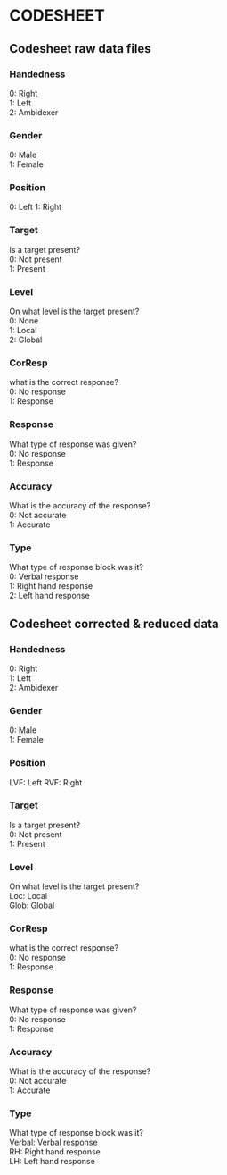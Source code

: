 # CODESHEET
## Codesheet raw data files
### Handedness
0: Right  
1: Left  
2: Ambidexer  

### Gender
0: Male  
1: Female  


### Position
0: Left
1: Right

### Target
Is a target present?  
0: Not present  
1: Present  

### Level
On what level is the target present?  
0: None  
1: Local  
2: Global  

### CorResp
what is the correct response?  
0: No response  
1: Response  

### Response
What type of response was given?  
0: No response  
1: Response  

### Accuracy
What is the accuracy of the response?  
0: Not accurate  
1: Accurate  

### Type
What type of response block was it?  
0: Verbal response  
1: Right hand response  
2: Left hand response  

## Codesheet corrected & reduced data
### Handedness
0: Right  
1: Left  
2: Ambidexer  

### Gender
0: Male  
1: Female  


### Position
LVF: Left
RVF: Right

### Target
Is a target present?  
0: Not present  
1: Present  

### Level
On what level is the target present?    
Loc: Local  
Glob: Global  

### CorResp
what is the correct response?  
0: No response  
1: Response  

### Response
What type of response was given?  
0: No response  
1: Response  

### Accuracy
What is the accuracy of the response?  
0: Not accurate  
1: Accurate  

### Type
What type of response block was it?  
Verbal: Verbal response  
RH: Right hand response  
LH: Left hand response  
